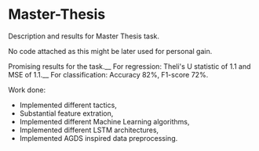 # Master-Thesis
Description and results for Master Thesis task.

No code attached as this might be later used for personal gain. 

Promising results for the task.__
For regression: Theli's U statistic of 1.1 and MSE of 1.1.__
For classification: Accuracy 82%, F1-score 72%.

Work done:
- Implemented different tactics,
- Substantial feature extration,
- Implemented different Machine Learning algorithms,
- Implemented different LSTM architectures,
- Implemented AGDS inspired data preprocessing.
